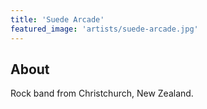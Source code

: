 ```yaml
---
title: 'Suede Arcade'
featured_image: 'artists/suede-arcade.jpg'
---
```


## About

Rock band from Christchurch, New Zealand.
